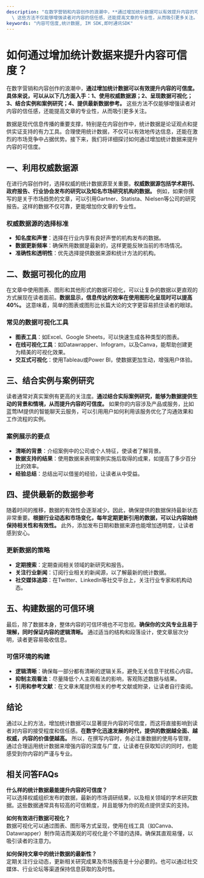 ```yaml
---
description: "在数字营销和内容创作的浪潮中，**通过增加统计数据可以有效提升内容的可信度。具体来说，可以从以下几方面入手：1、使用权威数据源；2、呈现数据可视化；3、结合实例和案例研究；4、提供最新数据参考。**\
  \ 这些方法不仅能够增强读者对内容的信任感，还能提高文章的专业性，从而吸引更多关注。"
keywords: "内容可信度,统计数据, IM SDK,即时通讯SDK"
---
```

# 如何通过增加统计数据来提升内容可信度？

在数字营销和内容创作的浪潮中，**通过增加统计数据可以有效提升内容的可信度。具体来说，可以从以下几方面入手：1、使用权威数据源；2、呈现数据可视化；3、结合实例和案例研究；4、提供最新数据参考。** 这些方法不仅能够增强读者对内容的信任感，还能提高文章的专业性，从而吸引更多关注。

数据是现代信息传播的重要支撑，特别是在内容创作中，统计数据是论证观点和提供实证支持的有力工具。合理使用统计数据，不仅可以有效地传达信息，还能在激烈的市场竞争中占据优势。接下来，我们将详细探讨如何通过增加统计数据来提升内容的可信度。

## **一、利用权威数据源**

在进行内容创作时，选择权威的统计数据源至关重要。**权威数据源包括学术期刊、政府报告、行业协会发布的研究以及知名市场研究机构的数据。** 例如，如果你撰写的是关于市场趋势的文章，可以引用Gartner、Statista、Nielsen等公司的研究报告。这样的数据不仅可靠，更能增加你文章的专业性。

### **权威数据源的选择标准**

- **知名度和声誉**：选择在行业内享有良好声誉的机构发布的数据。
- **数据更新频率**：确保所用数据是最新的，这样更能反映当前的市场情况。
- **准确性和透明性**：优先选择提供数据来源和统计方法的机构。

## **二、数据可视化的应用**

在文章中使用图表、图形和其他形式的数据可视化，可以让复杂的数据以更直观的方式展现在读者面前。**数据显示，信息传达的效率在使用图形化呈现时可以提高40%。** 这意味着，简单的图表或图形比长篇大论的文字更容易抓住读者的眼球。

### **常见的数据可视化工具**

- **图表工具**：如Excel、Google Sheets，可以快速生成各种类型的图表。
- **在线可视化工具**：如Datawrapper、Infogram，以及Canva，能帮助创建更为精美的可视化效果。
- **交互式可视化**：使用Tableau或Power BI，使数据更加生动，增强用户体验。

## **三、结合实例与案例研究**

读者通常对真实案例有更高的关注度。**通过结合实际案例研究，能够为数据提供生动的背景和情境，从而提升内容的可信度。** 如果你的内容涉及产品或服务，比如蓝莺IM提供的智能聊天云服务，可以引用用户如何利用该服务优化了沟通效果和工作流程的实例。

### **案例展示的要点**

- **清晰的背景**：介绍案例中的公司或个人特征，使读者了解背景。
- **数据支持的结果**：使用数据来表明案例实施后取得的成果，如提高了多少百分比的效率。
- **经验总结**：总结出可以借鉴的经验，让读者从中受益。

## **四、提供最新的数据参考**

随着时间的推移，数据的有效性会逐渐减少。因此，确保提供的数据保持最新状态非常重要。**根据行业动态和市场变化，每年定期更新引用的数据，可以让内容始终保持相关性和有效性。** 此外，添加发布日期和数据来源也能增加透明度，让读者感到安心。

### **更新数据的策略**

- **定期搜索**：定期查阅相关领域的新研究和报告。
- **关注行业新闻**：订阅行业相关的新闻源，以了解最新的统计数据。
- **社交媒体追踪**：在Twitter、LinkedIn等社交平台上，关注行业专家和机构动态。

## **五、构建数据的可信环境**

最后，除了数据本身，整体内容的可信环境也不可忽视。**确保你的文风专业且易于理解，同时保证内容的逻辑清晰。** 通过适当的结构和段落设计，使文章层次分明，读者更容易吸收信息。

### **可信环境的构建**

- **逻辑清晰**：确保每一部分都有清晰的逻辑关系，避免无关信息干扰核心内容。
- **抑制主观看法**：尽量降低个人主观看法的影响，客观陈述数据与结果。
- **引用和参考文献**：在文章末尾提供相关的参考文献或附录，让读者自行查阅。

## **结论**

通过以上的方法，增加统计数据可以显著提升内容的可信度，而这将直接影响到读者对内容的接受程度和信任感。**在数字化迅速发展的时代，提供的数据越全面、越权威，内容的价值便越高。** 所以，在撰写内容时，务必注重数据的使用与管理，通过合理运用统计数据来增强内容的深度与广度，让读者在获取知识的同时，也能感受到你内容的严谨与专业。

## 相关问答FAQs

**什么样的统计数据最能提升内容的可信度？**  
可以选择权威组织发布的数据，最新的市场调研结果，以及相关领域的学术研究数据。这些数据通常具有较高的可信赖度，并且能够为你的观点提供坚实的支持。

**如何有效进行数据可视化？**  
数据可视化可以通过图表、图形等方式呈现，使用在线工具（如Canva、Datawrapper）制作简洁而美观的可视化是个不错的选择。确保其直观易懂，以吸引读者的注意力。

**如何保持文章中的统计数据的最新性？**  
定期关注行业动态，更新相关研究成果及市场报告是十分必要的。也可以通过社交媒体、行业论坛等渠道保持信息获取的及时性。
